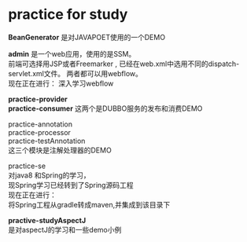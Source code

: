 # practice for study

**BeanGenerator** 是对JAVAPOET使用的一个DEMO

**admin** 是一个web应用，使用的是SSM。<br>
前端可选择用JSP或者Freemarker , 已经在web.xml中选用不同的dispatch-servlet.xml文件。
两者都可以用webflow。<br>
现在正在进行： 深入学习webflow

**practice-provider**<br>
**practice-consumer**
这两个是DUBBO服务的发布和消费DEMO

practice-annotation<br>
practice-processor<br>
practice-testAnnotation<br>
这三个模块是注解处理器的DEMO

practice-se<br>
对java8 和Spring的学习，<br>
现Spring学习已经转到了Spring源码工程<br>
现在正在进行：<br>
将Spring工程从gradle转成maven,并集成到该目录下

**practive-studyAspectJ**<br>
是对aspectJ的学习和一些demo小例